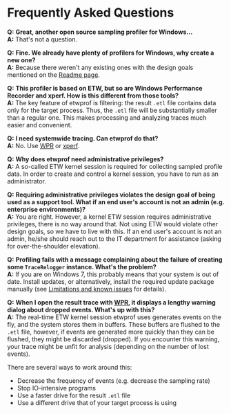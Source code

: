 Frequently Asked Questions
==========

__Q:__ __Great, another open source sampling profiler for Windows...__  
__A:__ That's not a question.

__Q:__ __Fine. We already have plenty of profilers for Windows, why create a new one?__  
__A:__ Because there weren't any existing ones with the design goals mentioned on the [Readme page](../README.md).

__Q:__ __This profiler is based on ETW, but so are Windows Performance Recorder and xperf. How is this different from those tools?__  
__A:__ The key feature of etwprof is filtering: the result `.etl` file contains data only for the target process. Thus, the `.etl` file will be substantially smaller than a regular one. This makes processing and analyzing traces much easier and convenient.

__Q:__ __I need systemwide tracing. Can etwprof do that?__  
__A:__ No. Use [WPR](https://docs.microsoft.com/en-us/windows-hardware/test/wpt/windows-performance-recorder) or [xperf](https://docs.microsoft.com/en-us/previous-versions/windows/it-pro/windows-8.1-and-8/hh162920(v=win.10)).

__Q:__ __Why does etwprof need administrative privileges?__  
__A:__ A so-called ETW kernel session is required for collecting sampled profile data. In order to create and control a kernel session, you have to run as an administrator.

__Q:__ __Requiring administrative privileges violates the design goal of being used as a support tool. What if an end user's account is not an admin (e.g. enterprise environments)?__  
__A:__ You are right. However, a kernel ETW session requires administrative privileges, there is no way around that. Not using ETW would violate other design goals, so we have to live with this. If an end user's account is not an admin, he/she should reach out to the IT department for assistance (asking for over-the-shoulder elevation). 

__Q:__ __Profiling fails with a message complaining about the failure of creating some `TraceRelogger` instance. What's the problem?__  
__A:__ If you are on Windows 7, this probably means that your system is out of date. Install updates, or alternatively, install the required update package manually (see [Limitations and known issues](./Limitations_known_issues.md) for details).

__Q:__ __When I open the result trace with [WPR](https://docs.microsoft.com/en-us/windows-hardware/test/wpt/windows-performance-recorder), it displays a lengthy warning dialog about dropped events. What's up with this?__  
__A:__ The real-time ETW kernel session etwprof uses generates events on the fly, and the system stores them in buffers. These buffers are flushed to the `.etl` file, however, if events are generated more quickly than they can be flushed, they might be discarded (dropped). If you encounter this warning, your trace might be unfit for analysis (depending on the number of lost events).

There are several ways to work around this:
* Decrease the frequency of events (e.g. decrease the sampling rate)
* Stop IO-intensive programs
* Use a faster drive for the result `.etl` file
* Use a different drive that of your target process is using